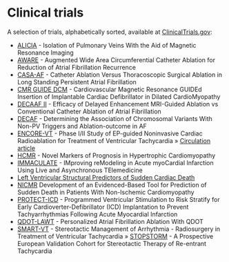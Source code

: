 # Clinical trials

A selection of trials, alphabetically sorted, available at [ClinicalTrials.gov](https://clinicaltrials.gov):

- [ALICIA](https://clinicaltrials.gov/ct2/show/NCT02698631) - Isolation of Pulmonary Veins With the Aid of Magnetic Resonance Imaging
- [AWARE](https://clinicaltrials.gov/ct2/show/NCT02150902) - Augmented Wide Area Circumferential Catheter Ablation for Reduction of Atrial Fibrillation Recurrence
- [CASA-AF](https://clinicaltrials.gov/ct2/show/NCT02755688) - Catheter Ablation Versus Thoracoscopic Surgical Ablation in Long Standing Persistent Atrial Fibrillation
- [CMR GUIDE DCM](https://clinicaltrials.gov/ct2/show/NCT03993730) - Cardiovascular Magnetic Resonance GUIDEd Insertion of Implantable Cardiac Defibrillator in Dilated CardioMyopathy
- [DECAAF II](https://clinicaltrials.gov/ct2/show/NCT02529319) - Efficacy of Delayed Enhancement MRI-Guided Ablation vs Conventional Catheter Ablation of Atrial Fibrillation
- [DECAF](https://clinicaltrials.gov/ct2/show/NCT01751607) - Determining the Association of Chromosomal Variants With Non-PV Triggers and Ablation-outcome in AF
- [ENCORE-VT](https://clinicaltrials.gov/ct2/show/NCT02919618) - Phase I/II Study of EP-guided Noninvasive Cardiac Radioablation for Treatment of Ventricular Tachycardia » [Circulation article](https://www.ahajournals.org/doi/10.1161/CIRCULATIONAHA.118.038261)
- [HCMR](https://clinicaltrials.gov/ct2/show/NCT01915615) - Novel Markers of Prognosis in Hypertrophic Cardiomyopathy
- [IMMACULATE](https://clinicaltrials.gov/ct2/show/NCT02468349) - IMproving reModeling in Acute myoCardial Infarction Using Live and Asynchronous TElemedicine
- [Left Ventricular Structural Predictors of Sudden Cardiac Death](https://clinicaltrials.gov/ct2/show/NCT01076660)
- [NICMR](https://clinicaltrials.gov/ct2/show/NCT02657967) Development of an Evidenced-Based Tool for Prediction of Sudden Death in Patients With Non-Ischemic Cardiomyopathy
- [PROTECT-ICD](https://clinicaltrials.gov/ct2/show/NCT03588286) - Programmed Ventricular Stimulation to Risk Stratify for Early Cardioverter-Defibrillator (ICD) Implantation to Prevent Tachyarrhythmias Following Acute Myocardial Infarction
- [QDOT-LAWT](https://clinicaltrials.gov/ct2/show/NCT04298177) - Personalized Atrial Fibrillation Ablation With QDOT
- [SMART-VT](https://clinicaltrials.gov/ct2/show/NCT04642963) - Stereotactic Management of Arrhythmia - Radiosurgery in Treatment of Ventricular Tachycardia » [STOPSTORM](https://cordis.europa.eu/project/id/945119) - A Prospective European Validation Cohort for Stereotactic Therapy of Re-entrant Tachycardia
